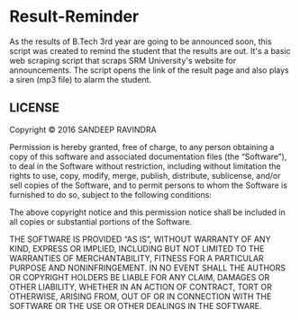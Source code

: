 # Result-Reminder
As the results of B.Tech 3rd year are going to be announced soon, this script was created to remind the student that the results are out.
It's a basic web scraping script that scraps SRM University's website for announcements.
The script opens the link of the result page and also plays a siren (mp3 file) to alarm the student.

<h2>LICENSE</h2>

Copyright © 2016 SANDEEP RAVINDRA

Permission is hereby granted, free of charge, to any person obtaining a copy of this software and associated documentation files (the “Software”), to deal in the Software without restriction, including without limitation the rights to use, copy, modify, merge, publish, distribute, sublicense, and/or sell copies of the Software, and to permit persons to whom the Software is furnished to do so, subject to the following conditions:

The above copyright notice and this permission notice shall be included in all copies or substantial portions of the Software.

THE SOFTWARE IS PROVIDED “AS IS”, WITHOUT WARRANTY OF ANY KIND, EXPRESS OR IMPLIED, INCLUDING BUT NOT LIMITED TO THE WARRANTIES OF MERCHANTABILITY, FITNESS FOR A PARTICULAR PURPOSE AND NONINFRINGEMENT. IN NO EVENT SHALL THE AUTHORS OR COPYRIGHT HOLDERS BE LIABLE FOR ANY CLAIM, DAMAGES OR OTHER LIABILITY, WHETHER IN AN ACTION OF CONTRACT, TORT OR OTHERWISE, ARISING FROM, OUT OF OR IN CONNECTION WITH THE SOFTWARE OR THE USE OR OTHER DEALINGS IN THE SOFTWARE.

